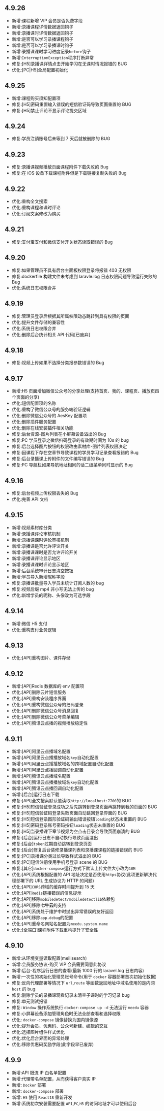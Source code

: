 ## 4.9.26

- 新增:课程新增 VIP 会员是否免费字段
- 新增:录播课程详情数据返回钩子
- 新增:录播课时详情数据返回钩子
- 新增:是否可以学习录播课程钩子
- 新增:是否可以学习录播课时钩子
- 新增:录播课课时学习进度记录`before`钩子
- 新增:`InterruptionException`程序打断异常
- 修复:[H5]录播课详情点击开始学习在无课时情况报错的 BUG
- 优化:[PC|H5]全局配置初始化

## 4.9.25

- 新增:课程购买须知配置项
- 修复:[H5]密码重置输入错误的短信验证码导致页面重置的 BUG
- 修复:[H5]禁止评论不显示评论提交区域

## 4.9.24

- 修复:学员注销账号后未等到 7 天后就被删除的 BUG

## 4.9.23

- 修复:录播课视频播放页面课程附件下载失败的 Bug
- 修复:在 iOS 设备下载课程附件但是下载链接复制失败的 Bug

## 4.9.22

- 优化:重构全文搜索
- 优化:重构课程和课时评论
- 优化:订阅文案修改为购买

## 4.9.21

- 修复:支付宝支付和微信支付开关状态读取错误的 Bug

## 4.9.20

- 修复:如果管理员不具有后台主面板权限登录将报错 403 无权限
- 修复:dockerfile 构建文件未考虑到 laravle.log 日志权限问题导致运行失败的 Bug
- 优化:系统日志权限合并

## 4.9.19

- 修复:管理员登录后根据其所属权限动态跳转到具有权限的页面
- 优化:提升文件存储的兼容性
- 优化:系统日志权限合并
- 优化:删除后台统计相关 API 代码[已废弃]

## 4.9.18

- 修复:视频上传如果不选择分类报参数错误的 Bug

## 4.9.17

- 新增:H5 页面增加微信公众号的分享处理(支持首页、我的、课程页、播放页四个页面的分享)
- 优化:短信配置项的名称
- 优化:重构了微信公众号的服务端验证逻辑
- 优化:删除微信公众号的 AesKey 配置项
- 优化:删除插件服务配置
- 优化:删除在线安装插件相关功能
- 修复:后台资源-图片列表在小屏幕设备溢出的 Bug
- 修复:PC 学员登录之微信扫码登录的有效期时间为 10s 的 bug
- 修复:后台选择图片按钮的权限改由素材库-图片列表权限决定
- 修复:因课程下存在空章节导致课程的学员学习记录查看报错的 Bug
- 修复:后台录播课上传附件的文件编写错误的 Bug
- 修复:PC 导航栏如果导航地址相同的话二级菜单同时显示的 Bug

## 4.9.16

- 修复:后台视频上传权限丢失的 Bug
- 优化:完善 API 文档

## 4.9.15

- 新增:视频素材库分类
- 新增:录播课评论审核机制
- 新增:录播课课时评论审核机制
- 新增:录播课是否允许评论开关
- 新增:录播课课时是否允许评论开关
- 新增:录播课评论显示地区
- 新增:录播课课时评论显示地区
- 新增:后台系统审计日志清空按钮
- 新增:学员导入新增昵称字段
- 修复:录播课批量导入学员未统计订阅人数的 bug
- 修复:视频后缀 mp4 非小写无法上传的 bug
- 优化:新增学员的昵称、头像改为可选字段

## 4.9.14

- 新增:微信 H5 支付
- 优化:重构支付业务逻辑

## 4.9.13

- 优化:[API]重构图片、课件存储

## 4.9.12

- 新增:[API]Redis 数据库的 env 配置项
- 优化:[API]删除云片短信服务
- 优化:[API]重构安装程序界面
- 优化:[API]重构微信公众号的扫码登录
- 优化:[API]删除微信公众号消息回复
- 优化:[API]删除微信公众号菜单编辑
- 优化:[API]腾讯云点播的视频播放稳定性

## 4.9.11

- 新增:[API]阿里云点播域名配置
- 新增:[API]阿里云点播播放域名`key`自动化配置
- 新增:[API]阿里云点播播放域名的跨域配置自动化配置
- 新增:[API]阿里云点播回调自动化配置
- 新增:[API]腾讯云点播域名配置
- 新增:[API]腾讯云点播播放域名`key`自动化配置
- 新增:[API]腾讯云点播回调自动化配置
- 新增:[后台]运行日志下载
- 修复:[API]全文搜索默认值读取`http://localhost:7700`的 BUG
- 修复:[H5]短信验证登录成功之后先跳转到登录页面再跳转到我的页面的 BUG
- 修复:[H5]短信验证码登录失败页面自动跳回登录界面的 BUG
- 修复:[H5]短信登录图形验证码输出错误按钮`loading`状态未重置的 BUG
- 修复:[H5]密码登录账号密码按钮`loading`状态未重置的 BUG
- 修复:[H5]当录播课下章节视频为空点击目录会导致页面崩溃的 BUG
- 修复:[后台]运行日志不自动换行导致页面溢出
- 修复:[后台]`token`过期自动跳转到登录页面
- 修复:[后台]修复后台装修录播课列表和录播课课程的链接错误的 BUG
- 修复:[PC]录播课分类过长导致样式溢出的 BUG
- 修复:[PC]短信注册使用手机号登录 scene 的 BUG
- 修复:[其它]`docker-compose`运行方式下默认上传文件大小改为`10M`
- 优化:[API]系统根据配置的 API 地址决定是否使用`https`协议(此项更新解决代理部署下的 URL 生成协议为 HTTP 的问题)
- 优化:[API]`CORS`跨域的缓存时间提升到 15 天
- 优化:[API]`Redis`链接错误的信息提示
- 优化:[API]移除`mobiledetect/mobiledetectlib`依赖包
- 优化:[API]移除**七牛云**的支持
- 优化:[API]系统处于维护中时抛出异常错误的友好返回
- 优化:[API]移除`app.debug`的配置
- 优化:[API]重命名网站名配置为`meedu.system.name`
- 优化:[全端口]课程附件下载重构提升了安全性

## 4.9.10

- 新增:从环境变量读取配置(meilisearch)
- 新增:会员服务协议-购买 VIP 会员需要同意此协议
- 新增:后台-程序运行日志的查看(最新 1000 行的 laravel.log 日志内容)
- 新增:一次性的初始化管理员账号命令(用于 `docker` 容器部署首次初始化数据)
- 修复:反向代理部署等情况下 `url`,`route` 等函数返回地址中域名使用的是内网 `host` 的 bug
- 修复:删除学员的录播课观看记录未清空子课时的学习记录 bug
- 修复:单元测试报错
- 修复: `Window` 操作系统执行 `docker-compose up -d` 无法运行 `meedu` 容器
- 修复:小屏幕设备添加管理角色时无法全部查看和选择权限
- 优化: `docker-compose` 镜像替换为国内镜像源
- 优化:提升会员、优惠码、公众号新建、编辑的交互
- 优化:选择图片组件样式优化
- 优化:优化后台界面的异常处理
- 优化:移除优惠码奖励字段(此字段早已废弃)

## 4.9.9

- 新增:API 限流 IP 白名单配置
- 新增:代理带名单配置，从而获得客户真实 IP
- 新增: `Docker` 部署
- 新增: `docker-compose` 部署
- 新增: `H5` 使用 `React18` 重新开发
- 新增:系统初次安装需要配置 `API`,`PC`,`H5` 的访问地址才可以使用后台
